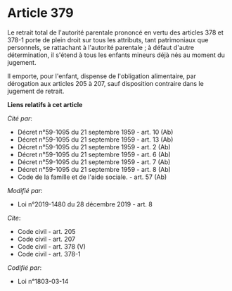 # Article 379

Le retrait total de l'autorité parentale prononcé en vertu des articles 378 et 378-1 porte de plein droit sur tous les
attributs, tant patrimoniaux que personnels, se rattachant à l'autorité parentale ; à défaut d'autre détermination, il
s'étend à tous les enfants mineurs déjà nés au moment du jugement. 

Il emporte, pour l'enfant, dispense de l'obligation alimentaire, par dérogation aux articles 205 à 207, sauf disposition
contraire dans le jugement de retrait.

**Liens relatifs à cet article**

_Cité par_:

  - Décret n°59-1095 du 21 septembre 1959 - art. 10 (Ab)
  - Décret n°59-1095 du 21 septembre 1959 - art. 13 (Ab)
  - Décret n°59-1095 du 21 septembre 1959 - art. 2 (Ab)
  - Décret n°59-1095 du 21 septembre 1959 - art. 6 (Ab)
  - Décret n°59-1095 du 21 septembre 1959 - art. 7 (Ab)
  - Décret n°59-1095 du 21 septembre 1959 - art. 8 (Ab)
  - Code de la famille et de l'aide sociale. - art. 57 (Ab)

_Modifié par_:

  - Loi n°2019-1480 du 28 décembre 2019 - art. 8

_Cite_:

  - Code civil - art. 205
  - Code civil - art. 207
  - Code civil - art. 378 (V)
  - Code civil - art. 378-1

_Codifié par_:

  - Loi n°1803-03-14
